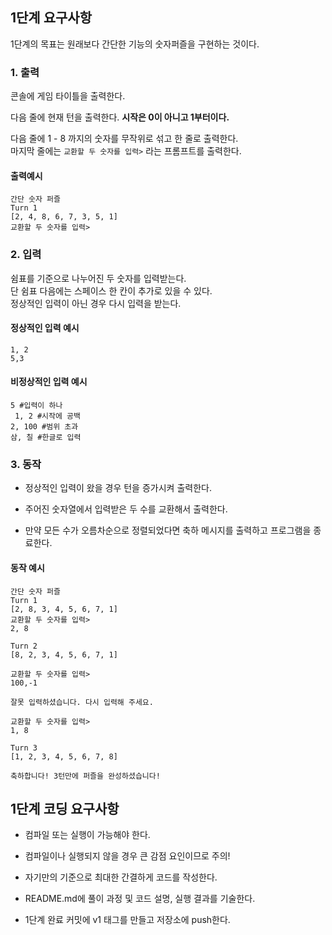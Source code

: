 ## 1단계 요구사항

1단계의 목표는 원래보다 간단한 기능의 숫자퍼즐을 구현하는 것이다.

### 1. 출력

콘솔에 게임 타이틀을 출력한다.

다음 줄에 현재 턴을 출력한다. **시작은 0이 아니고 1부터이다.**

다음 줄에 1 - 8 까지의 숫자를 무작위로 섞고 한 줄로 출력한다.  
마지막 줄에는 `교환할 두 숫자를 입력>` 라는 프롬프트를 출력한다.

#### 출력예시

```
간단 숫자 퍼즐
Turn 1
[2, 4, 8, 6, 7, 3, 5, 1]
교환할 두 숫자를 입력>
```

### 2. 입력

쉼표를 기준으로 나누어진 두 숫자를 입력받는다.  
단 쉼표 다음에는 스페이스 한 칸이 추가로 있을 수 있다.  
정상적인 입력이 아닌 경우 다시 입력을 받는다.

#### 정상적인 입력 예시

```
1, 2
5,3
```

#### 비정상적인 입력 예시

```
5 #입력이 하나
 1, 2 #시작에 공백
2, 100 #범위 초과
삼, 칠 #한글로 입력
```

### 3. 동작

- 정상적인 입력이 왔을 경우 턴을 증가시켜 출력한다.
    
- 주어진 숫자열에서 입력받은 두 수를 교환해서 출력한다.
    
- 만약 모든 수가 오름차순으로 정렬되었다면 축하 메시지를 출력하고 프로그램을 종료한다.
    

#### 동작 예시

```
간단 숫자 퍼즐
Turn 1
[2, 8, 3, 4, 5, 6, 7, 1]
교환할 두 숫자를 입력>
2, 8

Turn 2
[8, 2, 3, 4, 5, 6, 7, 1]

교환할 두 숫자를 입력>
100,-1

잘못 입력하셨습니다. 다시 입력해 주세요.

교환할 두 숫자를 입력>
1, 8

Turn 3
[1, 2, 3, 4, 5, 6, 7, 8]

축하합니다! 3턴만에 퍼즐을 완성하셨습니다!
```

## 1단계 코딩 요구사항

- 컴파일 또는 실행이 가능해야 한다.
    
- 컴파일이나 실행되지 않을 경우 큰 감점 요인이므로 주의!
    
- 자기만의 기준으로 최대한 간결하게 코드를 작성한다.
    
- README.md에 풀이 과정 및 코드 설명, 실행 결과를 기술한다.
    
- 1단계 완료 커밋에 v1 태그를 만들고 저장소에 push한다.